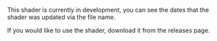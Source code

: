 This shader is currently in development, you can see the dates that the shader was updated via the file name.

If you would like to use the shader, download it from the releases page.
